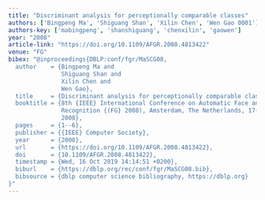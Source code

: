 ```yaml
---
title: "Discriminant analysis for perceptionally comparable classes"
authors: ['Bingpeng Ma', 'Shiguang Shan', 'Xilin Chen', 'Wen Gao 0001']
authors-key: ['mabingpeng', 'shanshiguang', 'chenxilin', 'gaowen']
year: "2008"
article-link: "https://doi.org/10.1109/AFGR.2008.4813422"
venue: "FG"
bibex: "@inproceedings{DBLP:conf/fgr/MaSCG08,
  author    = {Bingpeng Ma and
               Shiguang Shan and
               Xilin Chen and
               Wen Gao},
  title     = {Discriminant analysis for perceptionally comparable classes},
  booktitle = {8th {IEEE} International Conference on Automatic Face and Gesture
               Recognition {(FG} 2008), Amsterdam, The Netherlands, 17-19 September
               2008},
  pages     = {1--6},
  publisher = {{IEEE} Computer Society},
  year      = {2008},
  url       = {https://doi.org/10.1109/AFGR.2008.4813422},
  doi       = {10.1109/AFGR.2008.4813422},
  timestamp = {Wed, 16 Oct 2019 14:14:51 +0200},
  biburl    = {https://dblp.org/rec/conf/fgr/MaSCG08.bib},
  bibsource = {dblp computer science bibliography, https://dblp.org}
}"
---
```

